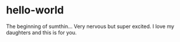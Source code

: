# hello-world
The beginning of sumthin...
Very nervous but super excited. I love my daughters and this is for you.

